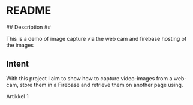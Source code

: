 # README #

## Description ##

This is a demo of image capture via the web cam and firebase hosting of the images

## Intent ##

With this project I aim to show how to capture video-images from a web-cam, store them in a Firebase and retrieve them on another page using.

Artikkel 1
